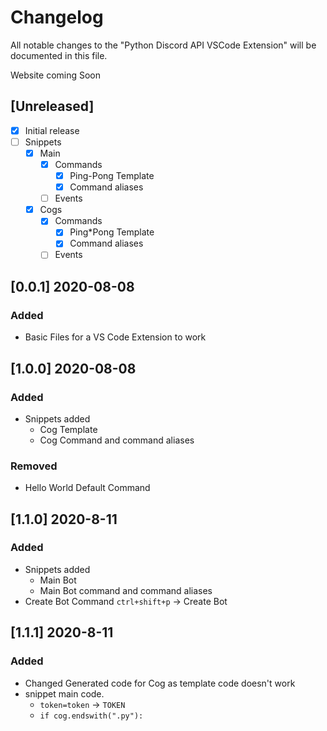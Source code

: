 # Changelog

All notable changes to the "Python Discord API VSCode Extension" will be documented in this file.

Website coming Soon

## [Unreleased]

- [x] Initial release
- [ ] Snippets
  - [x] Main
      - [x] Commands
        - [x] Ping-Pong Template
        - [x] Command aliases
    - [ ] Events
  - [x] Cogs
    - [x] Commands
      - [x] Ping*Pong Template
      - [x] Command aliases
    - [ ] Events

## [0.0.1] 2020-08-08

### Added

- Basic Files for a VS Code Extension to work

## [1.0.0] 2020-08-08

### Added

- Snippets added
  - Cog Template
  - Cog Command and command aliases

### Removed

- Hello World Default Command

## [1.1.0] 2020-8-11

### Added

- Snippets added
  - Main Bot
  - Main Bot command and command aliases
- Create Bot Command ```ctrl+shift+p``` -> Create Bot

## [1.1.1] 2020-8-11

### Added

* Changed Generated code for Cog as template code doesn't work
* snippet main code.
  *  `token=token` -> `TOKEN`
  *  `if cog.endswith(".py"):`
